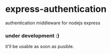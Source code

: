 # express-authentication
authentication middleware for nodejs express 

### under development :)
it'll be usable as soon as pusible.

